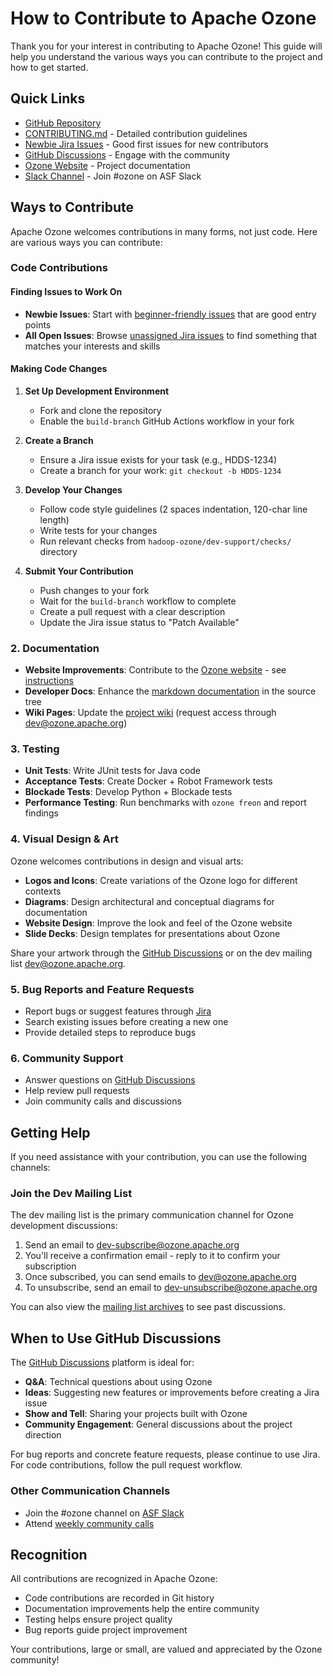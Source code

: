 # How to Contribute to Apache Ozone

Thank you for your interest in contributing to Apache Ozone! This guide will help you understand the various ways you can contribute to the project and how to get started.

## Quick Links

- [GitHub Repository](https://github.com/apache/ozone)
- [CONTRIBUTING.md](https://github.com/apache/ozone/blob/master/CONTRIBUTING.md) - Detailed contribution guidelines
- [Newbie Jira Issues](https://issues.apache.org/jira/issues/?jql=labels%20%3D%20newbie%20AND%20project%20%3D%20%22Apache%20Ozone%22%20AND%20status%20%3D%20open%20ORDER%20BY%20created) - Good first issues for new contributors
- [GitHub Discussions](https://github.com/apache/ozone/discussions) - Engage with the community
- [Ozone Website](https://ozone.apache.org/) - Project documentation
- [Slack Channel](http://s.apache.org/slack-invite) - Join #ozone on ASF Slack

## Ways to Contribute

Apache Ozone welcomes contributions in many forms, not just code. Here are various ways you can contribute:

### Code Contributions

#### Finding Issues to Work On

- **Newbie Issues**: Start with [beginner-friendly issues](https://issues.apache.org/jira/issues/?filter=12353868) that are good entry points
- **All Open Issues**: Browse [unassigned Jira issues](https://issues.apache.org/jira/browse/HDDS-12179?jql=labels%20%3D%20newbie%20AND%20project%20%3D%20%22Apache%20Ozone%22%20AND%20status%20%3D%20open%20ORDER%20BY%20created) to find something that matches your interests and skills

#### Making Code Changes

1. **Set Up Development Environment**
   - Fork and clone the repository
   - Enable the `build-branch` GitHub Actions workflow in your fork

2. **Create a Branch**
   - Ensure a Jira issue exists for your task (e.g., HDDS-1234)
   - Create a branch for your work: `git checkout -b HDDS-1234`

3. **Develop Your Changes**
   - Follow code style guidelines (2 spaces indentation, 120-char line length)
   - Write tests for your changes
   - Run relevant checks from `hadoop-ozone/dev-support/checks/` directory

4. **Submit Your Contribution**
   - Push changes to your fork
   - Wait for the `build-branch` workflow to complete
   - Create a pull request with a clear description
   - Update the Jira issue status to "Patch Available"

### 2. Documentation

- **Website Improvements**: Contribute to the [Ozone website](https://ozone.apache.org/) - see [instructions](https://cwiki.apache.org/confluence/display/OZONE/Modifying+the+Ozone+Website)
- **Developer Docs**: Enhance the [markdown documentation](https://github.com/apache/ozone/tree/master/hadoop-hdds/docs/content) in the source tree
- **Wiki Pages**: Update the [project wiki](https://cwiki.apache.org/confluence/display/OZONE) (request access through dev@ozone.apache.org)

### 3. Testing

- **Unit Tests**: Write JUnit tests for Java code
- **Acceptance Tests**: Create Docker + Robot Framework tests
- **Blockade Tests**: Develop Python + Blockade tests
- **Performance Testing**: Run benchmarks with `ozone freon` and report findings

### 4. Visual Design & Art

Ozone welcomes contributions in design and visual arts:

- **Logos and Icons**: Create variations of the Ozone logo for different contexts
- **Diagrams**: Design architectural and conceptual diagrams for documentation
- **Website Design**: Improve the look and feel of the Ozone website
- **Slide Decks**: Design templates for presentations about Ozone

Share your artwork through the [GitHub Discussions](https://github.com/apache/ozone/discussions) or on the dev mailing list dev@ozone.apache.org.

### 5. Bug Reports and Feature Requests

- Report bugs or suggest features through [Jira](https://issues.apache.org/jira/projects/HDDS/)
- Search existing issues before creating a new one
- Provide detailed steps to reproduce bugs

### 6. Community Support

- Answer questions on [GitHub Discussions](https://github.com/apache/ozone/discussions)
- Help review pull requests
- Join community calls and discussions

## Getting Help

If you need assistance with your contribution, you can use the following channels:

### Join the Dev Mailing List

The dev mailing list is the primary communication channel for Ozone development discussions:

1. Send an email to [dev-subscribe@ozone.apache.org](mailto:dev-subscribe@ozone.apache.org)
2. You'll receive a confirmation email - reply to it to confirm your subscription
3. Once subscribed, you can send emails to [dev@ozone.apache.org](mailto:dev@ozone.apache.org)
4. To unsubscribe, send an email to [dev-unsubscribe@ozone.apache.org](mailto:dev-unsubscribe@ozone.apache.org)

You can also view the [mailing list archives](https://lists.apache.org/list.html?dev@ozone.apache.org) to see past discussions.

## When to Use GitHub Discussions

The [GitHub Discussions](https://github.com/apache/ozone/discussions) platform is ideal for:

- **Q&A**: Technical questions about using Ozone
- **Ideas**: Suggesting new features or improvements before creating a Jira issue
- **Show and Tell**: Sharing your projects built with Ozone
- **Community Engagement**: General discussions about the project direction

For bug reports and concrete feature requests, please continue to use Jira. For code contributions, follow the pull request workflow.

### Other Communication Channels

- Join the #ozone channel on [ASF Slack](http://s.apache.org/slack-invite)
- Attend [weekly community calls](https://cwiki.apache.org/confluence/display/OZONE/Ozone+Community+Calls)

## Recognition

All contributions are recognized in Apache Ozone:

- Code contributions are recorded in Git history
- Documentation improvements help the entire community
- Testing helps ensure project quality
- Bug reports guide project improvement

Your contributions, large or small, are valued and appreciated by the Ozone community!
